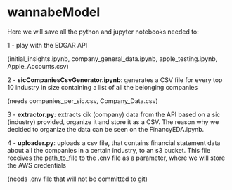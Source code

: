 # wannabeModel

Here we will save all the python and jupyter notebooks needed to:

1 - play with the EDGAR API

(initial_insights.ipynb, company_general_data.ipynb, apple_testing.ipynb, Apple_Accounts.csv)

2 - **sicCompaniesCsvGenerator.ipynb**: generates a CSV file for every top 10 industry in size containing a list of all the belonging companies

(needs companies_per_sic.csv, Company_Data.csv)

3 - **extractor.py**: extracts cik (company) data from the API based on a sic (industry) provided, organize it and store it as a CSV.
The reason why we decided to organize the data can be seen on the FinancyEDA.ipynb.

4 - **uploader.py**: uploads a csv file, that contains financial statement data about all the companies in a certain industry, to an s3 bucket. This file receives the path_to_file to the .env file as a parameter, where we will store the AWS credentials

(needs .env file that will not be committed to git)

